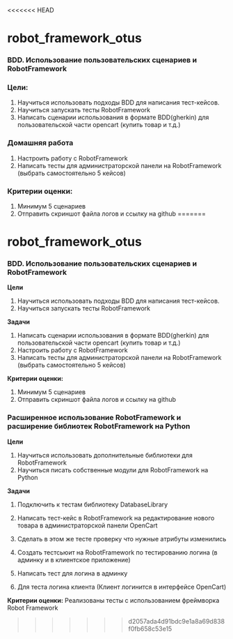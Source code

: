 <<<<<<< HEAD
# robot_framework_otus

### BDD. Использование пользовательских сценариев и RobotFramework

### Цели: 
1. Научиться использовать подходы BDD для написания тест-кейсов. 
2. Научиться запускать тесты RobotFramework
3. Написать сценарии использования в формате BDD(gherkin) для пользовательской части opencart (купить товар и т.д.)

### Домашняя работа
1. Настроить работу с RobotFramework
2. Написать тесты для администраторской панели на RobotFramework (выбрать самостоятельно 5 кейсов)

### Критерии оценки: 
1. Минимум 5 сценариев
2. Отправить скриншот файла логов и ссылку на github
=======
# robot_framework_otus

### BDD. Использование пользовательских сценариев и RobotFramework

**Цели** 
1. Научиться использовать подходы BDD для написания тест-кейсов. 
2. Научиться запускать тесты RobotFramework

**Задачи**
1. Написать сценарии использования в формате BDD(gherkin) для пользовательской части opencart (купить товар и т.д.)
2. Настроить работу с RobotFramework
3. Написать тесты для администраторской панели на RobotFramework (выбрать самостоятельно 5 кейсов)

**Критерии оценки:** 
1. Минимум 5 сценариев
2. Отправить скриншот файла логов и ссылку на github




### Расширенное использование RobotFramework и расширение библиотек RobotFramework на Python

**Цели** 
1. Научиться использовать дополнительные библиотеки для RobotFramework 
2. Научиться писать собственные модули для RobotFramework на Python

**Задачи**
1. Подключить к тестам библиотеку DatabaseLibrary
2. Написать тест-кейс в RobotFramework на редактирование нового товара в администраторской панели OpenCart
3. Сделать в этом же тесте проверку что нужные атрибуты изменились

4. Создать тестсьюит на RobotFramework по тестированию логина (в админку и в клиентское приложение)
5. Написать тест для логина в админку
6. Для теста логина клиента (Клиент логинится в интерфейсе OpenCart)

**Критерии оценки:** 
Реализованы тесты с использованием фреймворка Robot Framework
>>>>>>> d2057ada4d91bdc9e1a8a69d838f0fb658c53e15
